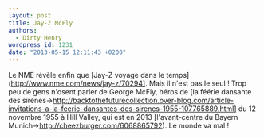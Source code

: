 ```yaml
---
layout: post
title: Jay-Z McFly
authors:
  - Dirty Henry
wordpress_id: 1231
date: "2013-05-15 12:11:43 +0200"
---
```


Le NME révèle enfin que [Jay-Z voyage dans le
temps](http://www.nme.com/news/jay-z/70294]. Mais il n'est pas le seul ! Trop
peu de gens n'osent parler de George McFly, héros de [la féérie dansante des
sirènes->http://backtothefuturecollection.over-blog.com/article-invitations-a-la-feerie-dansantes-des-sirenes-1955-107765889.html]
du 12 novembre 1955 à Hill Valley, qui est en 2013 [l'avant-centre du Bayern
Munich->http://cheezburger.com/6068865792). Le monde va mal !
